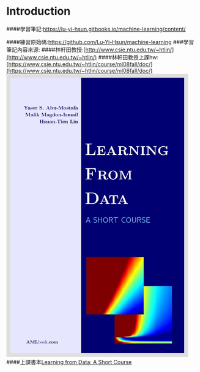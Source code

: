 # Introduction

####學習筆記:https://lu-yi-hsun.gitbooks.io/machine-learning/content/

####練習原始碼:https://github.com/Lu-Yi-Hsun/machine-learning
###學習筆記內容來源:
####林軒田教授:[http://www.csie.ntu.edu.tw/~htlin/](http://www.csie.ntu.edu.tw/~htlin/)
####林軒田教授上課hw:[https://www.csie.ntu.edu.tw/~htlin/course/ml08fall/doc/](https://www.csie.ntu.edu.tw/~htlin/course/ml08fall/doc/)
![](/assets/book.jpg)
####上課書本[Learning from Data: A Short Course ](https://www.dropbox.com/s/kvet54kbio3v3pj/Learning%20from%20Data%20A%20Short%20Course.pdf?dl=0)